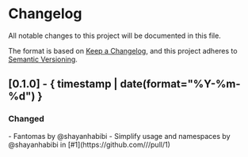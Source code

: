 
# Changelog

All notable changes to this project will be documented in this file.

The format is based on [Keep a Changelog](https://keepachangelog.com/en/1.0.0/),
and this project adheres to [Semantic Versioning](https://semver.org/spec/v2.0.0.html).

## [0.1.0] - { timestamp | date(format="%Y-%m-%d") }

<h3>Changed</h3>
- Fantomas  by @shayanhabibi
- Simplify usage and namespaces  by @shayanhabibi in [#1](https://github.com///pull/1)

<!-- generated by git-cliff -->
<!-- using Partas Fake.Tools.GitCliff -->
